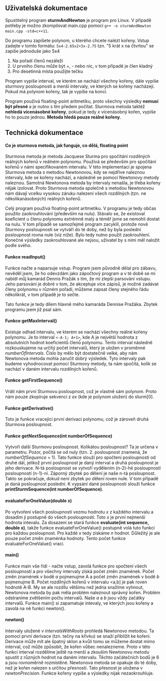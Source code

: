 ## Uživatelská dokumentace

Spustitelný program __sturmAndNewton__ je program pro Linux. V případě potřeby je možno zkompilovat main.cpp pomocí `g++ -o sturmAndNewton main.cpp -std=c++11`.

Do programu zapíšete polynom, u kterého chcete nalézt kořeny. Vstup zadejte v tomto formátu: `5x4-2.65x2+3x-2.75` tzn. "5 krát x na čtvrtou" se zapíše jednoduše jako 5x4
1) Na pořadí členů nezáleží
2) U prvního členu může být +, - nebo nic, v tom případě je člen kladný
3) Pro desetinná místa použijte tečku

Program vypíše interval, ve kterém se nachází všechny kořeny, dále vypíše sturmovy posloupnosti a menší intervaly, ve kterých se kořeny nacházejí. Pokud má polynom kořeny, tak je vypíše na konci.

Program používá floating-point aritmetiku, proto všechny výsledky __nemusí být přesné__ a je nutno s tím předem počítat. Sturmova metoda taktéž __nehledá vícenásobné kořeny__, pokud je tedy *x* vícenásobný kořen, vypíše ho to pouze jednou. __Metoda hledá pouze reálné kořeny__.


## Technická dokumentace

#### Co je sturmova metoda, jak funguje, co dělá, floating point
Sturmova metoda je metoda Jacquese Sturma pro spočítání rozdílných reálných kořenů v reálném polynomu. Používá se především pro spočítání kořenů v námi specifikovaném intervalu. V této implementaci je spojena Sturmova metoda s metodou Newtonovou, kdy se nejdříve naleznou intervaly, kde se kořeny nachází, a následně se pomocí Newtonovy metody naleznou. Samotná Newtonova metoda by intervaly nenašla, je třeba kořeny nějak izolovat. Proto Sturmova metoda společně s metodou Newtonovou nám dávají vcelku vysokou záruku nalezení všech rozdílných (tzn. ne několikanásobných) reálných kořenů.

Celý program používá floating-point aritmetiku. V programu je tedy občas použito zaokrouhlování (především na nulu). Stávalo se, že existoval koeficient u členu polynomu extrémně malý a téměř jsme se nemohli dostat na nulu. V tom případě se samozřejmě program zacyklil, protože nové Sturmovy posloupnosti se vytváří do té doby, než by byla poslední posloupnost rovna nule (viz níže). Bylo tedy nutno použít zaokrouhlení. Konečné výsledky zaokrouhlované ale nejsou, uživatel by s nimi měl naložit podle svého.

#### Funkce readInput()
Funkce načte a naparsuje vstup. Program jsem původně dělal pro zábavu, nevěděl jsem, že ho odevzdám jako zápočtový program a v té době se mi nabídl můj kamarád Dennis Pražák s tím, že mi zlepší parsování vstupu. Jeho parsování je dobré v tom, že akceptuje více zápisů, je možné zadávat členy polynomu v různém pořadí, můžeme zapsat členy stejného řádu několikrát, v tom případě je to sečte.

Tato funkce je tedy dílem hlavně mého kamaráda Dennise Pražáka. Zbytek programu jsem již psal sám.

#### Funkce getMaxInterval()
Existuje odhad intervalu, ve kterém se nachází všechny reálné kořeny polynomu. Je to interval `<-A-1; A+1>`, kde A je největší hodnota z absolutních hodnot koeficientů členů polynomu. Tento interval následně rozkouskujeme na určitý počet intervalů, který je uložen v proměnné *numberOfIntervals*. Číslo by mělo být dostatečně velké, aby nám Newtonova metoda mohla zaručit dobrý výsledek. Tyto intervaly pak budeme vyhodnocovat pomocí Sturmovy metody, ta nám spočítá, kolik se nachází v daném intervalu rozdílných kořenů.

#### Funkce getFirstSequence()
Vrátí nám první Sturmovu posloupnost, což je vlastně sám polynom. Proto nám pouze zkopíruje sekvenci z *ex* (kde je polynom uložen) do sturm[0].

#### Funkce getDerivative()
Toto je funkce vracející první derivaci polynomu, což je zároveň druhá Sturmova posloupnost.

#### Funkce getNextSequence(int numberOfSequence)
Vytvoří další Sturmovu posloupnost. Kolikátou posloupnost? Ta je určena v parametru. Pozor, počítá se od nuly (tzn. 2. posloupnost znamená, že *numberOfSequence* = 1). Tato funkce slouží pro spočtení posloupností od druhé dál, jelikož první posloupnost je daný interval a druhá posloupnost je jeho derivace. N-tá posloupnost se vytvoří vydělením (n-2)-hé posloupností posloupností (n-1)-ní. Záporný zbytek po dělení je naše n-tá posloupnost. Takto se pokračuje, dokud není zbytek po dělení roven nule. V tom případě je daná posloupnost poslední. K vypsání dané posloupnosti slouží funkce __printSturmSequence(int numberOfSequence)__.

#### evaluateForOneValue(double x)
Po vytvoření všech posloupností vezmu hodnotu *x* z každého intervalu a dosadím ji postupně do všech posloupností. Toto *x* je první nejmenší hodnota intevalu. Za dosazení se stará funkce __evaluate(int sequence, double x)__, takže funkce evaluateForOneValue() postupně volá tuto funkci pro každou posloupnost. 
Pro každé *x* tedy získáme *n* hodnot. Důležitý je ale pouze počet změn znaménka hodnoty. Tento počet funkce evaluateForOneValue() vrací.

#### main()
Funkce main vše řídí - načte vstup, zavolá funkce pro spočtení všech posloupností a pro všechny intervaly získá počet změn znamének.
Počet změn znamének v bodě *a* pojmenujme A a počet změn znamének v bodě *b* pojmenujme B. Počet rozdílných kořenů v intervalu <a,b] je pak roven hodnotě A-B. My se ale rozdílu většímu než jedna snažíme vyhnout, Newtonova metoda by pak měla problém naleznout správný kořen. Problém odstraníme zvětšením počtu intervalů. Naše *a* a *b* jsou vždy začátky intervalů.
Funkce main() si zapamatuje intevaly, ve kterých jsou kořeny a zavolá na ně funkci newton().

#### newton()
Intervaly uložené v *intervalsWithRoots* prohledá Newtonovo metodou. Ta pomocí první derivace (tzn. tečny na křivku) se snaží přiblížit ke kořeni. Derivace může mít ale špatný sklon a kvůli tomu se můžeme dostat mimo interval, což může způsobit, že kořen vůbec nenalezneme. Proto v této funkci interval rozdělíme ještě na menší a zkouším Newtonovu metodu spustit z různých hodnot na daném intervalu. Těchto začátečních bodů je 6 a jsou rovnoměrně rozmístěné. Newtonova metoda se opakuje do té doby, než je kořen nalezen s určitou přesností. Tato přesnost je uložena v *newtonPrecision*.
Funkce kořeny vypíše a výsledky nijak nezaokrouhluje. 

